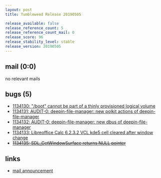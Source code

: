 ```yaml
---
layout: post
title: Tumbleweed Release 20190505

release_available: false
release_reference_count: 5
release_reference_count_mail: 0
release_score: 96
release_stability_level: stable
release_version: 20190505
---
```


## mail (0:0)

no relevant mails

## bugs (5)

<!--more-->

- [1134130: "/boot" cannot be part of a thinly provisioned logical volume](https://bugzilla.opensuse.org/show_bug.cgi?id=1134130)
- [1134131: AUDIT-0: deepin-file-manager: new polkit actions of deepin-file-manager](https://bugzilla.opensuse.org/show_bug.cgi?id=1134131)
- [1134132: AUDIT-0: deepin-file-manager: new dbus of deepin-file-manager](https://bugzilla.opensuse.org/show_bug.cgi?id=1134132)
- [1134133: Libreoffice Calc 6.2.3.2 VCL kde5 cell cleared after window change](https://bugzilla.opensuse.org/show_bug.cgi?id=1134133)
- ~~[1134135: SDL_GetWindowSurface returns NULL pointer](https://bugzilla.opensuse.org/show_bug.cgi?id=1134135)~~



## links

- [mail announcement](https://lists.opensuse.org/opensuse-factory/2019-05/msg00061.html)
